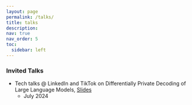 ```yaml
---
layout: page
permalink: /talks/
title: talks
description:
nav: true
nav_order: 5
toc:
  sidebar: left
---
```


### Invited Talks


- Tech talks @ LinkedIn and TikTok on Differentially Private Decoding of Large Language Models, [Slides](../assets/pdf/pmixed_tech_talk.pdf) 
    * July 2024